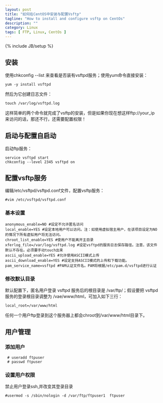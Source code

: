 ```yaml
---
layout: post
title: "如何在CentOS中安装与配置Vsftp"
tagline: "How to install and configure vsftp on CentOs"
description: ""
category: Linux 
tags: [ FTP, Linux, CentOs ]
---
```

{% include JB/setup %}

## 安装 

使用chkconfig --list 来查看是否装有vsftpd服务；使用yum命令直接安装：
	
	yum -y install vsftpd 

然后为它创建日志文件：

	touch /var/log/vsftpd.log 

这样简单的两个命令就完成了vsftp的安装，但是如果你现在想这样ftp://your_ip来访问的话，那还不行，还需要配置权限！ 

## 启动与配置自启动

启动ftp服务：

	service vsftpd start
	chkconfig --level 2345 vsftpd on

## 配置vsftp服务 

编辑/etc/vsftpd/vsftpd.conf文件，配置vsftp服务： 

	#vim /etc/vsftpd/vsftpd.conf 

### 基本设置

	anonymous_enable=NO #设定不允许匿名访问 
	local_enable=YES #设定本地用户可以访问。注：如使用虚拟宿主用户，在该项目设定为NO的情况下所有虚拟用户将无法访问。 
	chroot_list_enable=YES #使用户不能离开主目录 
	xferlog_file=/var/log/vsftpd.log #设定vsftpd的服务日志保存路径。注意，该文件默认不存在。必须要手动touch出来 
	ascii_upload_enable=YES #允许使用ASCII模式上传 
	ascii_download_enable=YES #设定支持ASCII模式的上传和下载功能。 
	pam_service_name=vsftpd #PAM认证文件名。PAM将根据/etc/pam.d/vsftpd进行认证 

### 修改默认目录
默认配置下，匿名用户登录 vsftpd 服务后的根目录是 /var/ftp/；假设要把 vsftpd 服务的登录根目录调整为 /vae/www/html，可加入如下三行：

	local_root=/var/www/html

任何一个用户ftp登录到这个服务器上都会chroot到/var/www/html目录下。

## 用户管理

### 添加用户

	 # useradd ftpuser
   	 # passwd ftpuser
	
### 设置用户权限 
禁止用户登录ssh,并改变其登录目录

	#usermod -s /sbin/nologin -d /var/ftp/ftpuser1  ftpuser
